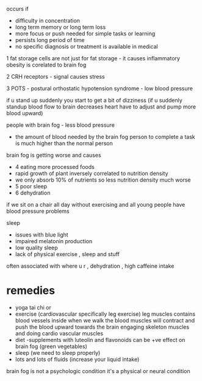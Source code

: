 occurs if 
- difficulty in concentration
- long term memory or long term loss
- more focus or push needed for simple tasks or learning
- persists long period of time 
- no specific diagnosis or treatment is available in medical

1 fat storage cells are not just for fat storage - it causes inflammatory 
obesity is corelated to brain fog

2 CRH receptors - signal causes stress 

3 POTS - postural  orthostatic hypotension syndrome - low blood pressure

 if u stand up suddenly you start to get a bit of dizziness (if u suddenly standup blood flow to brain decreases heart have to adjust and pump more blood upward)

people with brain fog - less blood pressure
- the amount of blood needed by the brain fog person to complete a task is much higher than the normal person

brain fog is getting worse and causes
- 4 eating more processed foods
- rapid growth of plant inversely correlated to nutrition density 
- we only absorb 10% of nutrients so less nutrition density much worse 
- 5 poor sleep
- 6 dehydration 

if we sit on a chair all day without exercising and all young people have blood pressure problems

sleep
- issues with blue light
- impaired melatonin production
- low quality sleep
- lack of physical exercise , sleep and stuff

often associated with where u r , dehydration , high caffeine intake 


# remedies
- yoga tai chi or
- exercise (cardiovascular specifically leg exercise)
leg muscles contains blood vessels inside when we walk the blood muscles will contract and push the blood upward towards the brain 
engaging skeleton muscles and doing cardio vascular muscles
- diet 
-supplements with luteolin and flavonoids can be +ve effect on brain fog
(green vegetables)
- sleep (we need to sleep properly)
- lots and lots of fluids (increase your liquid intake)

brain fog is not a psychologic condition it's a physical or neural condition